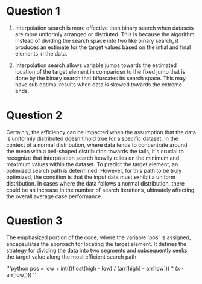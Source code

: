 # Question 1

1. Interpolation search is more effective than binary search when datasets are more uniformly arranged or distriuted. This is because the algorithm instead of dividing the search space into two like binary search, it produces an estimate for the target values based on the intial and final elements in the data. 

2. Interpolation search allows variable jumps towards the estimated location of the target element in compariosn to the fixed jump that is done by the binary search that bifurcates its search space. This may have sub optimal results when data is skewed towards the extreme ends.

# Question 2

Certainly, the efficiency can be impacted when the assumption that the data is uniformly distributed doesn't hold true for a specific dataset. In the context of a normal distribution, where data tends to concentrate around the mean with a bell-shaped distribution towards the tails, it's crucial to recognize that interpolation search heavily relies on the minimum and maximum values within the dataset. To predict the target element, an optimized search path is determined. However, for this path to be truly optimized, the condition is that the input data must exhibit a uniform distribution. In cases where the data follows a normal distribution, there could be an increase in the number of search iterations, ultimately affecting the overall average case performance.

# Question 3 

The emphasized portion of the code, where the variable 'pos' is assigned, encapsulates the approach for locating the target element. It defines the strategy for dividing the data into two segments and subsequently seeks the target value along the most efficient search path.

'''python
pos = low + int(((float(high - low) / (arr[high] - arr[low])) * (x - arr[low])))
'''
